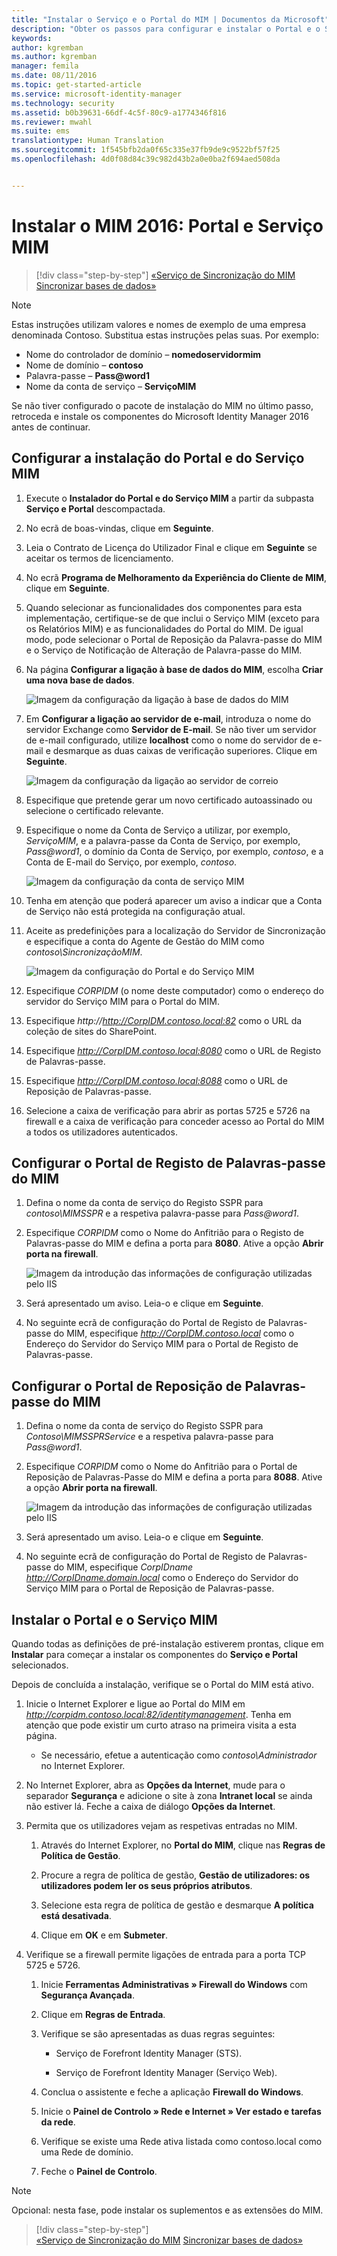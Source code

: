 ```yaml
---
title: "Instalar o Serviço e o Portal do MIM | Documentos da Microsoft"
description: "Obter os passos para configurar e instalar o Portal e o Serviço MIM do Microsoft Identity Manager 2016"
keywords: 
author: kgremban
ms.author: kgremban
manager: femila
ms.date: 08/11/2016
ms.topic: get-started-article
ms.service: microsoft-identity-manager
ms.technology: security
ms.assetid: b0b39631-66df-4c5f-80c9-a1774346f816
ms.reviewer: mwahl
ms.suite: ems
translationtype: Human Translation
ms.sourcegitcommit: 1f545bfb2da0f65c335e37fb9de9c9522bf57f25
ms.openlocfilehash: 4d0f08d84c39c982d43b2a0e0ba2f694aed508da


---
```


# <a name="install-mim-2016-mim-service-and-portal"></a>Instalar o MIM 2016: Portal e Serviço MIM

>[!div class="step-by-step"]
[«Serviço de Sincronização do MIM](install-mim-sync.md)
[Sincronizar bases de dados»](install-mim-sync-ad-service.md)

> [!NOTE]
> Estas instruções utilizam valores e nomes de exemplo de uma empresa denominada Contoso. Substitua estas instruções pelas suas. Por exemplo:
> - Nome do controlador de domínio – **nomedoservidormim**
> - Nome de domínio – **contoso**
> - Palavra-passe – **Pass@word1**
> - Nome da conta de serviço – **ServiçoMIM**

Se não tiver configurado o pacote de instalação do MIM no último passo, retroceda e instale os componentes do Microsoft Identity Manager 2016 antes de continuar.


## <a name="configure-mim-service-and-portal-for-installation"></a>Configurar a instalação do Portal e do Serviço MIM

1. Execute o **Instalador do Portal e do Serviço MIM** a partir da subpasta **Serviço e Portal** descompactada.

2. No ecrã de boas-vindas, clique em **Seguinte**.

3. Leia o Contrato de Licença do Utilizador Final e clique em **Seguinte** se aceitar os termos de licenciamento.

4. No ecrã **Programa de Melhoramento da Experiência do Cliente de MIM**, clique em **Seguinte**.

5. Quando selecionar as funcionalidades dos componentes para esta implementação, certifique-se de que inclui o Serviço MIM (exceto para os Relatórios MIM) e as funcionalidades do Portal do MIM. De igual modo, pode selecionar o Portal de Reposição da Palavra-passe do MIM e o Serviço de Notificação de Alteração de Palavra-passe do MIM.

6. Na página **Configurar a ligação à base de dados do MIM**, escolha **Criar uma nova base de dados**.

    ![Imagem da configuração da ligação à base de dados do MIM](media/MIM-Install10.png)

7. Em **Configurar a ligação ao servidor de e-mail**, introduza o nome do servidor Exchange como **Servidor de E-mail**. Se não tiver um servidor de e-mail configurado, utilize **localhost** como o nome do servidor de e-mail e desmarque as duas caixas de verificação superiores. Clique em **Seguinte**.

    ![Imagem da configuração da ligação ao servidor de correio](media/MIM-Install11.png)

8. Especifique que pretende gerar um novo certificado autoassinado ou selecione o certificado relevante.

9. Especifique o nome da Conta de Serviço a utilizar, por exemplo, *ServiçoMIM*, e a palavra-passe da Conta de Serviço, por exemplo, *Pass@word1*, o domínio da Conta de Serviço, por exemplo, *contoso*, e a Conta de E-mail do Serviço, por exemplo, *contoso*.

    ![Imagem da configuração da conta de serviço MIM](media/MIM-Install12.png)

10. Tenha em atenção que poderá aparecer um aviso a indicar que a Conta de Serviço não está protegida na configuração atual.

11. Aceite as predefinições para a localização do Servidor de Sincronização e especifique a conta do Agente de Gestão do MIM como *contoso\SincronizaçãoMIM*.

    ![Imagem da configuração do Portal e do Serviço MIM](media/MIM-Install13.png)

12. Especifique *CORPIDM* (o nome deste computador) como o endereço do servidor do Serviço MIM para o Portal do MIM.

13. Especifique *http://http://CorpIDM.contoso.local:82* como o URL da coleção de sites do SharePoint.

14. Especifique *http://CorpIDM.contoso.local:8080* como o URL de Registo de Palavras-passe.

15. Especifique *http://CorpIDM.contoso.local:8088* como o URL de Reposição de Palavras-passe.

16. Selecione a caixa de verificação para abrir as portas 5725 e 5726 na firewall e a caixa de verificação para conceder acesso ao Portal do MIM a todos os utilizadores autenticados.

## <a name="configure-mim-password-registration-portal"></a>Configurar o Portal de Registo de Palavras-passe do MIM

1.  Defina o nome da conta de serviço do Registo SSPR para *contoso\MIMSSPR* e a respetiva palavra-passe para *Pass@word1*.

2.  Especifique *CORPIDM* como o Nome do Anfitrião para o Registo de Palavras-passe do MIM e defina a porta para **8080**. Ative a opção **Abrir porta na firewall**.

    ![Imagem da introdução das informações de configuração utilizadas pelo IIS](media/MIM-Install14.png)

3.  Será apresentado um aviso. Leia-o e clique em **Seguinte**.

4. No seguinte ecrã de configuração do Portal de Registo de Palavras-passe do MIM, especifique *http://CorpIDM.contoso.local* como o Endereço do Servidor do Serviço MIM para o Portal de Registo de Palavras-passe.

## <a name="configure-mim-password-reset-portal"></a>Configurar o Portal de Reposição de Palavras-passe do MIM

1.  Defina o nome da conta de serviço do Registo SSPR para *Contoso\MIMSSPRService* e a respetiva palavra-passe para *Pass@word1*.

2.  Especifique *CORPIDM* como o Nome do Anfitrião para o Portal de Reposição de Palavras-Passe do MIM e defina a porta para **8088**. Ative a opção **Abrir porta na firewall**.

    ![Imagem da introdução das informações de configuração utilizadas pelo IIS](media/MIM-Install15.png)

3.  Será apresentado um aviso. Leia-o e clique em **Seguinte**.

4. No seguinte ecrã de configuração do Portal de Registo de Palavras-passe do MIM, especifique *CorpIDname http://CorpIDname.domain.local* como o Endereço do Servidor do Serviço MIM para o Portal de Reposição de Palavras-passe.

## <a name="install-mim-service-and-portal"></a>Instalar o Portal e o Serviço MIM

Quando todas as definições de pré-instalação estiverem prontas, clique em **Instalar** para começar a instalar os componentes do **Serviço e Portal** selecionados.

Depois de concluída a instalação, verifique se o Portal do MIM está ativo.

1. Inicie o Internet Explorer e ligue ao Portal do MIM em *http://corpidm.contoso.local:82/identitymanagement*. Tenha em atenção que pode existir um curto atraso na primeira visita a esta página.

    - Se necessário, efetue a autenticação como *contoso\Administrador* no Internet Explorer.

2. No Internet Explorer, abra as **Opções da Internet**, mude para o separador **Segurança** e adicione o site à zona **Intranet local** se ainda não estiver lá.  Feche a caixa de diálogo **Opções da Internet**.

3. Permita que os utilizadores vejam as respetivas entradas no MIM.

    1.  Através do Internet Explorer, no **Portal do MIM**, clique nas **Regras de Política de Gestão**.

    2.  Procure a regra de política de gestão, **Gestão de utilizadores: os utilizadores podem ler os seus próprios atributos**.

    3.  Selecione esta regra de política de gestão e desmarque **A política está desativada**.

    4.  Clique em **OK** e em **Submeter**.

4.  Verifique se a firewall permite ligações de entrada para a porta TCP 5725 e 5726.

    1.  Inicie **Ferramentas Administrativas » Firewall do Windows** com **Segurança Avançada**.

    2.  Clique em **Regras de Entrada**.

    3.  Verifique se são apresentadas as duas regras seguintes:

        -   Serviço de Forefront Identity Manager (STS).

        -   Serviço de Forefront Identity Manager (Serviço Web).

    4.  Conclua o assistente e feche a aplicação **Firewall do Windows**.

    5.  Inicie o **Painel de Controlo » Rede e Internet » Ver estado e tarefas da rede**.

    6.  Verifique se existe uma Rede ativa listada como contoso.local como uma Rede de domínio.

    7.  Feche o **Painel de Controlo**.

> [!NOTE]
> Opcional: nesta fase, pode instalar os suplementos e as extensões do MIM.

>[!div class="step-by-step"]  
[«Serviço de Sincronização do MIM](install-mim-sync.md)
[Sincronizar bases de dados»](install-mim-sync-ad-service.md)



<!--HONumber=Nov16_HO2-->


